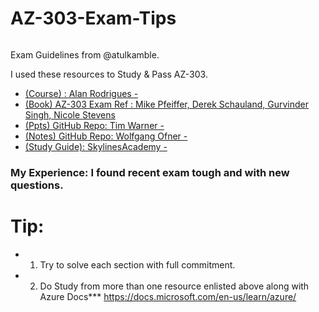 # AZ-303-Exam-Tips
<p align="center"><a href="https://github.com/AZ-303-Exam-Tips">
  <img align="center" src="https://github.com/AZ-303-Exam-Tips/EXAM-Expert-AZ-303-600x600" alt="" />
</a></p> 
Exam Guidelines from @atulkamble.

I used these resources to Study & Pass AZ-303.

- [(Course) : Alan Rodrigues - ](https://www.udemy.com/share/101sp42@FEdgfWFbTlwPdkBKCnJnfj4=/)
- [(Book) AZ-303 Exam Ref : Mike Pfeiffer, Derek Schauland, Gurvinder Singh, Nicole Stevens ](https://www.amazon.in/AZ-303-Microsoft-Azure-Architect-Technologies/dp/0136805094)
- [(Ppts) GitHub Repo: Tim Warner - ](https://github.com/timothywarner/az303)
- [(Notes) GitHub Repo: Wolfgang Ofner - ](https://github.com/WolfgangOfner/Azure-Solutions-Architect-Expert-notes)
- [(Study Guide): SkylinesAcademy - ](https://www.skylinesacademy.com/az303-azure-expert-ultimate-study-guide)

### My Experience: I found recent exam tough and with new questions.

# Tip: 
- 1. Try to solve each section with full commitment.
- 2. Do Study from more than one resource enlisted above along with Azure Docs*** https://docs.microsoft.com/en-us/learn/azure/
